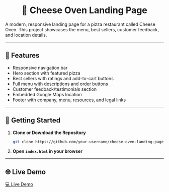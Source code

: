 <div align="center">

# 🧀 Cheese Oven Landing Page

</div>

A modern, responsive landing page for a pizza restaurant called Cheese Oven. This project showcases the menu, best sellers, customer feedback, and location details.

---

## 🍕 Features

- Responsive navigation bar  
- Hero section with featured pizza  
- Best sellers with ratings and add-to-cart buttons  
- Full menu with descriptions and order buttons  
- Customer feedback/testimonials section  
- Embedded Google Maps location  
- Footer with company, menu, resources, and legal links  

---

## 🚀 Getting Started

1. **Clone or Download the Repository**
    ```bash
    git clone https://github.com/your-username/cheese-oven-landing-page.git
    ```

2. **Open `index.html` in your browser**

---

## 🌐 Live Demo

[💻 Live Demo](https://abhijeetbhale.github.io/Landing-Page-Project-Cheese-Oven/)

